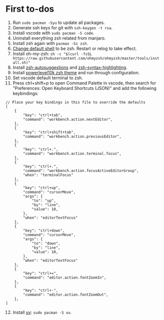 # First to-dos
1. Run `sudo pacman -Syu` to update all packages.
2. Generate ssh keys for git with `ssh-keygen -t rsa`.
3. Install vscode with `sudo pacman -S code`.
4. Uninstall everything zsh related from manjaro.
5. Install zsh again with `pacman -Ss zsh`.
6. [Change default shell](https://wiki.archlinux.org/title/Command-line_shell#Changing_your_default_shell) to be zsh. Restart or relog to take effect.
7. Install oh-my-zsh: `sh -c "$(curl -fsSL https://raw.githubusercontent.com/ohmyzsh/ohmyzsh/master/tools/install.sh)"`
8. Install [zsh-autosuggestions](https://github.com/zsh-users/zsh-autosuggestions/blob/master/INSTALL.md#oh-my-zsh) and [zsh-syntax-highlighting](https://github.com/zsh-users/zsh-syntax-highlighting/blob/master/INSTALL.md#in-your-zshrc).
9. Install [powerlevel10k zsh theme](https://github.com/romkatv/powerlevel10k?tab=readme-ov-file#oh-my-zsh) and run through configuration.
10. Set vscode default terminal to zsh.
11. Press ctrl+shift+p to open Command Palette in vscode, then search for "Preferences: Open Keyboard Shortcuts (JSON)" and add the following keybindings:
```
// Place your key bindings in this file to override the defaults
[
    {
        "key": "ctrl+tab",
        "command": "workbench.action.nextEditor",
    },
    {
        "key": "ctrl+shift+tab",
        "command": "workbench.action.previousEditor",
    },
    {
        "key": "ctrl+.",
        "command": "workbench.action.terminal.focus",
    },
    {
        "key": "ctrl+.",
        "command": "workbench.action.focusActiveEditorGroup",
        "when": "terminalFocus"
    },
    {
        "key": "ctrl+up",
        "command": "cursorMove",
        "args": {
            "to": "up",
            "by": "line",
            "value": 10,
        },
        "when": "editorTextFocus"
    },
    {
        "key": "ctrl+down",
        "command": "cursorMove",
        "args": {
            "to": "down",
            "by": "line",
            "value": 10,
        },
        "when": "editorTextFocus"
    },
    {
        "key": "ctrl+=",
        "command": "editor.action.fontZoomIn",
    },
    {
        "key": "ctrl+-",
        "command": "editor.action.fontZoomOut",
    },
]
```
12. Install [uv](https://docs.astral.sh/uv/): `sudo pacman -S uv`.